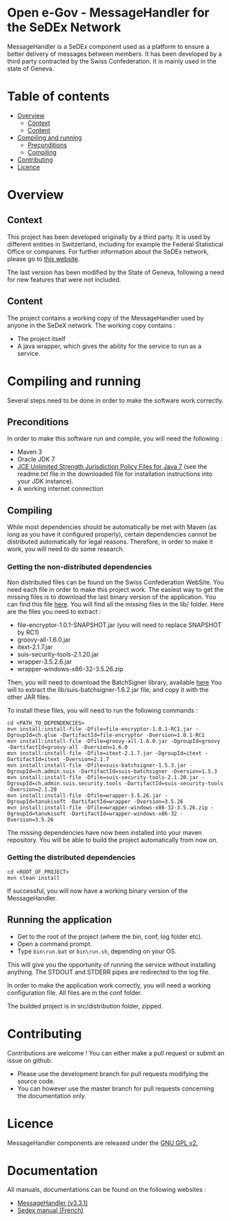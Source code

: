 # Open e-Gov - MessageHandler for the SeDEx Network

MessageHandler is a SeDEx component used as a platform to ensure a better delivery of messages between members. It has 
been developed by a third party contracted by the Swiss Confederation. It is mainly used in the state of Geneva.

# Table of contents
- [Overview](#overview)
    - [Context](#Context)
    - [Content](#Content)
- [Compiling and running](#Compiling-and-running)
    - [Preconditions](#Preconditions)
    - [Compiling](#Compiling)
- [Contributing](#Contributing)
- [Licence](#Licence)

# Overview

## Context
This project has been developed originally by a third party. It is
used by different entities in Switzerland, including for example the
Federal Statistical Office or companies. For further information about the
SeDEx network, please go to [this website](http://www.e-service.admin.ch/wiki/display/openegovdocfr/MessageHandler).

The last version has been modified by the State of Geneva, following a need for new features that were not included. 

## Content

The project contains a working copy of the MessageHandler used by anyone in the SeDeX network.
The working copy contains :
* The project itself
* A java wrapper, which gives the ability for the service to run as a service.

# Compiling and running

Several steps need to be done in order to make the software work correctly.

## Preconditions

In order to make this software run and compile, you will need the following :
* Maven 3
* Oracle JDK 7
* [JCE Unlimited Strength Jurisdiction Policy Files for Java 7](http://www.oracle.com/technetwork/java/javase/downloads/jce-7-download-432124.html)
    (see the readme.txt file in the downloaded file for installation instructions into your JDK instance).
* A working internet connection
    

## Compiling

While most dependencies should be automatically be met with Maven (as long as you have it configured properly),
certain dependencies cannot be distributed automatically for legal reasons.
Therefore, in order to make it work, you will need to do some research.

### Getting the non-distributed dependencies
Non distributed files can be found on the Swiss Confederation WebSite. You need each file in order to make
this project work. The easiest way to get the missing files is to download the last binary version of the application.
You can find this file [here](www.e-service.admin.ch/wiki/display/openegovdocfr/MessageHandler+Download).
You will find all the missing files in the lib/ folder.
Here are the files you need to extract :

- file-encryptor-1.0.1-SNAPSHOT.jar (you will need to replace SNAPSHOT by RC1)
- groovy-all-1.6.0.jar
- itext-2.1.7.jar
- suis-security-tools-2.1.20.jar
- wrapper-3.5.2.6.jar
- wrapper-windows-x86-32-3.5.26.zip

Then, you will need to download the BatchSigner library, available [here](https://www.e-service.admin.ch/wiki/display/openegovdoc/BatchSigner+Download)
You will to extract the lib/suis-batchsigner-1.6.2.jar file, and copy it with the other JAR files.

To install these files, you will need to run the following commands :

```Shell
cd <PATH_TO_DEPENDENCIES>
mvn install:install-file -Dfile=file-encryptor-1.0.1-RC1.jar -DgroupId=ch.glue -DartifactId=file-encryptor -Dversion=1.0.1-RC1
mvn install:install-file -Dfile=groovy-all-1.6.0.jar -DgroupId=groovy -DartifactId=groovy-all -Dversion=1.6.0
mvn install:install-file -Dfile=itext-2.1.7.jar -DgroupId=itext -DartifactId=itext -Dversion=2.1.7
mvn install:install-file -Dfile=suis-batchsigner-1.5.3.jar -DgroupId=ch.admin.suis -DartifactId=suis-batchsigner -Dversion=1.5.3
mvn install:install-file -Dfile=suis-security-tools-2.1.20.jar -DgroupId=ch.admin.suis.security.tools -DartifactId=suis-security-tools -Dversion=2.1.20
mvn install:install-file -Dfile=wrapper-3.5.26.jar -DgroupId=tanukisoft -DartifactId=wrapper -Dversion=3.5.26
mvn install:install-file -Dfile=wrapper-windows-x86-32-3.5.26.zip -DgroupId=tanukisoft -DartifactId=wrapper-windows-x86-32 -Dversion=3.5.26
```

The missing dependencies have now been installed into your maven repository. You will be able to build the project automatically from now on.

### Getting the distributed dependencies

```Shell
cd <ROOT_OF_PROJECT>
mvn clean install
```
If successful, you will now have a working binary version of the MessageHandler.

## Running the application
* Get to the root of the project (where the bin, conf, log folder etc).
* Open a command prompt.
* Type ```bin\run.bat``` or ```bin\run.sh```, depending on your OS.

This will give you the opportunity of running the service without installing anything.
The STDOUT and STDERR pipes are redirected to the log file.

In order to make the application work correctly, you will need a working configuration file. All files are in the conf folder.

The builded project is in src/distribution folder, zipped.
# Contributing

Contributions are welcome ! You can either make a pull request or submit an issue on github.
* Please use the development branch for pull requests modifying the source code.
* You can however use the master branch for pull requests concerning the documentation only.

# Licence

MessageHandler components are released under the [GNU GPL v2.](https://www.gnu.org/licenses/old-licenses/gpl-2.0.html)

# Documentation

All manuals, documentations can be found on the following websites :
* [MessageHandler (v3.3.1)](http://www.e-service.admin.ch/wiki/display/openegovdocfr/MessageHandler+Download)
* [Sedex manual (French)](https://www.bfs.admin.ch/bfs/fr/home/registres/registre-personnes/sedex/downloads.assetdetail.315872.html)
